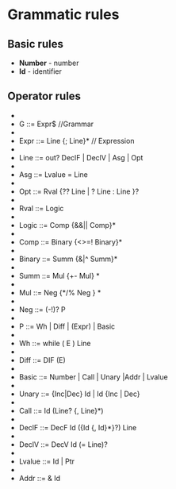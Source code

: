 # Grammatic rules #

## Basic rules ##
- **Number** - number   
- **Id** - identifier

## Operator rules ##
- 
- G ::= Expr$      //Grammar
- 
- Expr ::= Line {; Line}*      // Expression
- 
- Line ::= out? DeclF | DeclV | Asg | Opt
- 
- Asg ::= Lvalue = Line
- 
- Opt  ::= Rval {?? Line | ? Line : Line }?
- 
- Rval ::= Logic 
- 
- Logic ::= Comp {&&|| Comp}*
- 
- Comp ::= Binary {<>=! Binary}*
- 
- Binary ::= Summ {&|^ Summ}*
- 
- Summ ::= Mul {+- Mul} *
- 
- Mul  ::= Neg   {*/% Neg  } *
- 
- Neg ::= (-!)? P
- 
- P ::=  Wh | Diff | (Expr) | Basic
- 
- Wh ::= while ( E ) Line
- 
- Diff ::= DIF (E)
- 
- Basic ::= Number | Call | Unary |Addr | Lvalue
- 
- Unary ::= {Inc|Dec} Id | Id {Inc | Dec}
- 
- Call ::= Id (Line? {, Line}*)
- 
- DeclF ::= DecF Id ({Id {, Id}*}?)   Line
- 
- DeclV ::= DecV Id (= Line)?
- 
- Lvalue ::= Id | Ptr
- 
- Addr ::= & Id
